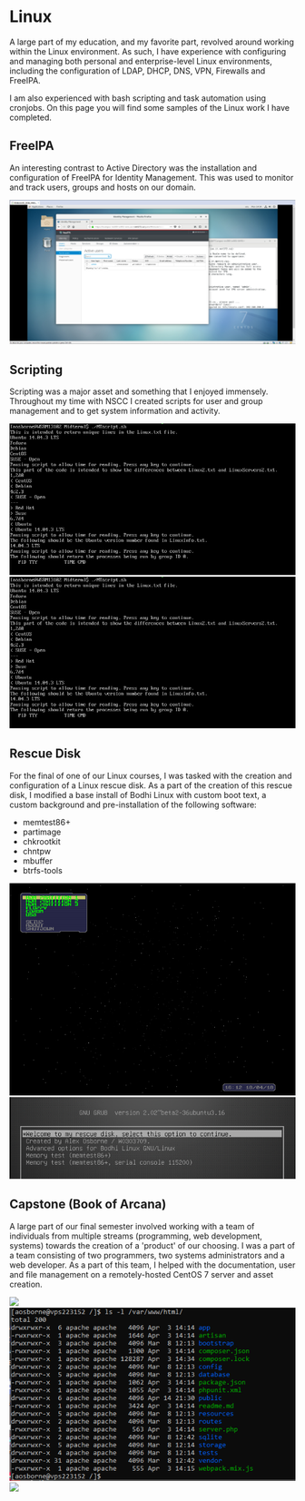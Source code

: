 # Linux
A large part of my education, and my favorite part, revolved around working within the Linux environment. As such, I have experience with configuring and managing both personal and enterprise-level Linux environments, including the configuration of LDAP, DHCP, DNS, VPN, Firewalls and FreeIPA. 

I am also experienced with bash scripting and task automation using cronjobs. On this page you will find some samples of the Linux work I have completed.

## FreeIPA
An interesting contrast to Active Directory was the installation and configuration of FreeIPA for Identity Management. This was used to monitor and track users, groups and hosts on our domain.

<img src="images/identManageImage01.png">

## Scripting
Scripting was a major asset and something that I enjoyed immensely. Throughout my time with NSCC I created scripts for user and group management and to get system information and activity.

<img src="images/scriptImage01.png">

<img src="images/scriptImage01.png">

## Rescue Disk
For the final of one of our Linux courses, I was tasked with the creation and configuration of a Linux rescue disk. As a part of the creation of this rescue disk, I modified a base install of Bodhi Linux with custom boot text, a custom background and pre-installation of the following software:

* memtest86+
* partimage
* chkrootkit
* chntpw
* mbuffer
* btrfs-tools

<img src="images/rescuediskImage01.png">

<img src="images/rescuediskImage02.png">

## Capstone (Book of Arcana)
A large part of our final semester involved working with a team of individuals from multiple streams (programming, web development, systems) towards the creation of a 'product' of our choosing. I was a part of a team consisting of two programmers, two systems administrators and a web developer. As a part of this team, I helped with the documentation, user and file management on a remotely-hosted CentOS 7 server and asset creation.

<img src="images/capstoneImage01.png">

<img src="images/capstoneImage02.png">

<img src="images/capstoneImage03.png">